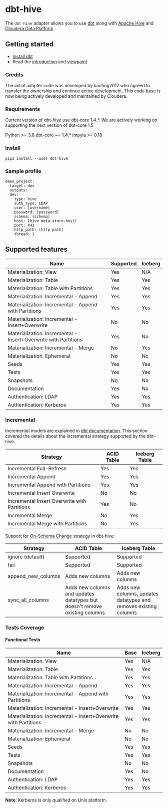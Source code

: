 # dbt-hive

The `dbt-hive` adapter allows you to use [dbt](https://www.getdbt.com/) along with [Apache Hive](https://hive.apache.org/) and [Cloudera Data Platform](https://cloudera.com)


## Getting started

- [Install dbt](https://docs.getdbt.com/docs/installation)
- Read the [introduction](https://docs.getdbt.com/docs/introduction/) and [viewpoint](https://docs.getdbt.com/docs/about/viewpoint/)

### Credits

The initial adapter code was developed by bachng2017 who agreed to transfer the ownership and continue active development.
This code base is now being actively developed and maintained by Cloudera.

### Requirements

Current version of dbt-hive use dbt-core 1.4.*. We are actively working on supporting the next version of dbt-core 1.5

Python >= 3.8
dbt-core ~= 1.4.*
impyla >= 0.18

### Install
```
pip3 install --user dbt-hive
```

### Sample profile
```
demo_project:
  target: dev
  outputs:
  dev:
    type: hive
    auth_type: LDAP
    user: [username]
    password: [password]
    schema: [schema]
    host: [hive-meta-store-host]
    port: 443
    http_path: [http-path]
    thread: 1
```

## Supported features
| Name | Supported | Iceberg |
|------|-----------|---------|
|Materialization: View | Yes | N/A |
|Materialization: Table| Yes | Yes |
|Materialization: Table with Partitions | Yes | Yes |
|Materialization: Incremental - Append | Yes | Yes|
|Materialization: Incremental - Append with Partitions | Yes | Yes|
|Materialization: Incremental - Insert+Overwrite| No | No |
|Materialization: Incremental - Insert+Overwrite with Partitions | Yes | No |
|Materialization: Incremental - Merge | No | Yes |
|Materialization: Ephemeral | No | No |
|Seeds | Yes | Yes |
|Tests | Yes | Yes |
|Snapshots | No | No |
|Documentation | Yes | No |
|Authentication: LDAP | Yes | Yes |
|Authentication: Kerberos | Yes | Yes |

### Incremental

Incremental models are explained in [dbt documentation](https://docs.getdbt.com/docs/build/incremental-models). This section covered the details about the incremental strategy supported by the dbt-hive.

| Strategy | ACID Table | Iceberg Table |
|------|------|---------|
| Incremental Full-Refresh | Yes | Yes |
| Incremental Append | Yes | Yes |
| Incremental Append with Partitions | Yes | Yes |
| Incremental Insert Overwrite | No | No|
| Incremental Insert Overwrite with Partitions | Yes | No|
| Incremental Merge | No | Yes |
| Incremental Merge with Partitions | No | Yes |

Support for [On-Schema Change](https://docs.getdbt.com/docs/build/incremental-models#what-if-the-columns-of-my-incremental-model-change) strategy in dbt-hive:

| Strategy | ACID Table | Iceberg Table |
|------|------|---------|
| ignore (default)  | Supported  | Supported |
| fail | Supported | Supported |
| append_new_columns | Adds new columns | Adds new columns |
| sync_all_columns | Adds new columns and updates datatypes but doesn't remove existing columns | Adds new columns, updates datatypes and removes existing columns  |  

### Tests Coverage

#### Functional Tests
| Name | Base | Iceberg |
|------|------|---------|
|Materialization: View | Yes | N/A |
|Materialization: Table| Yes | Yes |
|Materialization: Table with Partitions | Yes | Yes |
|Materialization: Incremental - Append | Yes | Yes|
|Materialization: Incremental - Append with Partitions | Yes | Yes|
|Materialization: Incremental - Insert+Overwrite| Yes | Yes |
|Materialization: Incremental - Insert+Overwrite with Partitions | Yes | Yes |
|Materialization: Incremental - Merge | No | No |
|Materialization: Ephemeral | No | No |
|Seeds | Yes | Yes |
|Tests | Yes | Yes |
|Snapshots | No | No |
|Documentation | Yes | No |
|Authentication: LDAP | Yes | Yes |
|Authentication: Kerberos | Yes | Yes |

**Note**: Kerberos is only qualified on Unix platform.
